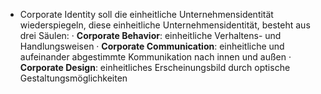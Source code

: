 - Corporate Identity soll die einheitliche Unternehmensidentität wiederspiegeln, diese einheitliche Unternehmensidentität, besteht aus drei Säulen:
  · __Corporate Behavior__: einheitliche Verhaltens- und Handlungsweisen
  · __Corporate Communication__: einheitliche und aufeinander abgestimmte Kommunikation nach innen und außen
  · __Corporate Design__: einheitliches Erscheinungsbild durch optische Gestaltungsmöglichkeiten